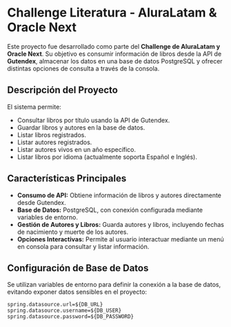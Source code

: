 # Challenge Literatura - AluraLatam & Oracle Next

Este proyecto fue desarrollado como parte del **Challenge de AluraLatam y Oracle Next**. Su objetivo es consumir información de libros desde la API de **Gutendex**, almacenar los datos en una base de datos PostgreSQL y ofrecer distintas opciones de consulta a través de la consola.

## Descripción del Proyecto

El sistema permite:

- Consultar libros por título usando la API de Gutendex.
- Guardar libros y autores en la base de datos.
- Listar libros registrados.
- Listar autores registrados.
- Listar autores vivos en un año específico.
- Listar libros por idioma (actualmente soporta Español e Inglés).

## Características Principales

- **Consumo de API:** Obtiene información de libros y autores directamente desde Gutendex.  
- **Base de Datos:** PostgreSQL, con conexión configurada mediante variables de entorno.  
- **Gestión de Autores y Libros:** Guarda autores y libros, incluyendo fechas de nacimiento y muerte de los autores.  
- **Opciones Interactivas:** Permite al usuario interactuar mediante un menú en consola para consultar y listar información.

## Configuración de Base de Datos

Se utilizan variables de entorno para definir la conexión a la base de datos, evitando exponer datos sensibles en el proyecto:

```properties
spring.datasource.url=${DB_URL}
spring.datasource.username=${DB_USER}
spring.datasource.password=${DB_PASSWORD}

